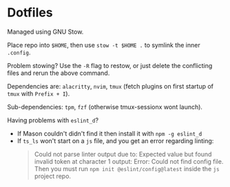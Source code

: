 # Dotfiles

Managed using GNU Stow.

Place repo into `$HOME`, then use `stow -t $HOME .` to symlink the inner `.config`.

Problem stowing? Use the `-R` flag to restow, or just delete the conflicting files and rerun the above command.

Dependencies are: `alacritty`, `nvim`, `tmux` (fetch plugins on first startup of `tmux` with `Prefix + I`).

Sub-dependencies: `tpm`, `fzf` (otherwise tmux-sessionx wont launch).

Having problems with `eslint_d`?

- If Mason couldn't didn't find it then install it with `npm -g eslint_d`
- If `ts_ls` won't start on a `js` file, and you get an error regarding linting:
    > Could not parse linter output due to: Expected value but found invalid token at character 1 output: Error: Could not find config file.
    Then you must run `npm init @eslint/config@latest` inside the `js` project repo.
